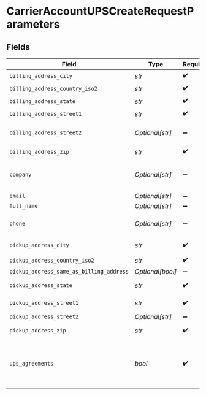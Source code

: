 # CarrierAccountUPSCreateRequestParameters


## Fields

| Field                                                                                                            | Type                                                                                                             | Required                                                                                                         | Description                                                                                                      | Example                                                                                                          |
| ---------------------------------------------------------------------------------------------------------------- | ---------------------------------------------------------------------------------------------------------------- | ---------------------------------------------------------------------------------------------------------------- | ---------------------------------------------------------------------------------------------------------------- | ---------------------------------------------------------------------------------------------------------------- |
| `billing_address_city`                                                                                           | *str*                                                                                                            | :heavy_check_mark:                                                                                               | N/A                                                                                                              | San Francisco                                                                                                    |
| `billing_address_country_iso2`                                                                                   | *str*                                                                                                            | :heavy_check_mark:                                                                                               | N/A                                                                                                              | US                                                                                                               |
| `billing_address_state`                                                                                          | *str*                                                                                                            | :heavy_check_mark:                                                                                               | N/A                                                                                                              | CA                                                                                                               |
| `billing_address_street1`                                                                                        | *str*                                                                                                            | :heavy_check_mark:                                                                                               | N/A                                                                                                              | 731 Market St                                                                                                    |
| `billing_address_street2`                                                                                        | *Optional[str]*                                                                                                  | :heavy_minus_sign:                                                                                               | Empty string acceptable for billing_address_street2                                                              | STE 200                                                                                                          |
| `billing_address_zip`                                                                                            | *str*                                                                                                            | :heavy_check_mark:                                                                                               | N/A                                                                                                              | 94103                                                                                                            |
| `company`                                                                                                        | *Optional[str]*                                                                                                  | :heavy_minus_sign:                                                                                               | Company name. Full name is acceptable in this field if the user has no company name                              | Shippo                                                                                                           |
| `email`                                                                                                          | *Optional[str]*                                                                                                  | :heavy_minus_sign:                                                                                               | N/A                                                                                                              | hippo@shippo.com                                                                                                 |
| `full_name`                                                                                                      | *Optional[str]*                                                                                                  | :heavy_minus_sign:                                                                                               | N/A                                                                                                              | Shippo Meister                                                                                                   |
| `phone`                                                                                                          | *Optional[str]*                                                                                                  | :heavy_minus_sign:                                                                                               | Needs to be a valid phone number and cannot be null                                                              | 1112223333                                                                                                       |
| `pickup_address_city`                                                                                            | *str*                                                                                                            | :heavy_check_mark:                                                                                               | User's pickup address city.                                                                                      | San Francisco                                                                                                    |
| `pickup_address_country_iso2`                                                                                    | *str*                                                                                                            | :heavy_check_mark:                                                                                               | User's pickup street 1.                                                                                          | US                                                                                                               |
| `pickup_address_same_as_billing_address`                                                                         | *Optional[bool]*                                                                                                 | :heavy_minus_sign:                                                                                               | N/A                                                                                                              | false                                                                                                            |
| `pickup_address_state`                                                                                           | *str*                                                                                                            | :heavy_check_mark:                                                                                               | User's pickup address state.                                                                                     | CA                                                                                                               |
| `pickup_address_street1`                                                                                         | *str*                                                                                                            | :heavy_check_mark:                                                                                               | User's pickup address street 1.                                                                                  | 731 Market St                                                                                                    |
| `pickup_address_street2`                                                                                         | *Optional[str]*                                                                                                  | :heavy_minus_sign:                                                                                               | User's pickup street 2.                                                                                          | STE 200                                                                                                          |
| `pickup_address_zip`                                                                                             | *str*                                                                                                            | :heavy_check_mark:                                                                                               | User's pickup address zip code.                                                                                  | 94103                                                                                                            |
| `ups_agreements`                                                                                                 | *bool*                                                                                                           | :heavy_check_mark:                                                                                               | Whether the user agrees to the UPS terms and conditions or not. Error 400 will be returned if passed in as false |                                                                                                                  |